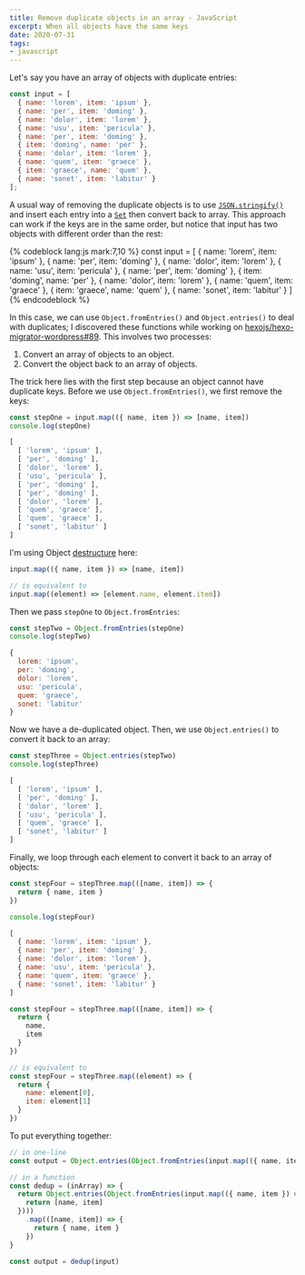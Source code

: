 ```yaml
---
title: Remove duplicate objects in an array - JavaScript
excerpt: When all objects have the same keys
date: 2020-07-31
tags:
- javascript
---
```


Let's say you have an array of objects with duplicate entries:

``` js
const input = [
  { name: 'lorem', item: 'ipsum' },
  { name: 'per', item: 'doming' },
  { name: 'dolor', item: 'lorem' },
  { name: 'usu', item: 'pericula' },
  { name: 'per', item: 'doming' },
  { item: 'doming', name: 'per' },
  { name: 'dolor', item: 'lorem' },
  { name: 'quem', item: 'graece' },
  { item: 'graece', name: 'quem' },
  { name: 'sonet', item: 'labitur' }
];
```

A usual way of removing the duplicate objects is to use [`JSON.stringify()`](https://developer.mozilla.org/en-US/docs/Web/JavaScript/Reference/Global_Objects/JSON/stringify) and insert each entry into a [`Set`](https://developer.mozilla.org/en-US/docs/Web/JavaScript/Reference/Global_Objects/Set#Remove_duplicate_elements_from_the_array) then convert back to array. This approach can work if the keys are in the same order, but notice that input has two objects with different order than the rest:

{% codeblock lang:js mark:7,10 %}
const input = [
  { name: 'lorem', item: 'ipsum' },
  { name: 'per', item: 'doming' },
  { name: 'dolor', item: 'lorem' },
  { name: 'usu', item: 'pericula' },
  { name: 'per', item: 'doming' },
  { item: 'doming', name: 'per' },
  { name: 'dolor', item: 'lorem' },
  { name: 'quem', item: 'graece' },
  { item: 'graece', name: 'quem' },
  { name: 'sonet', item: 'labitur' }
]
{% endcodeblock %}

In this case, we can use `Object.fromEntries()` and `Object.entries()` to deal with duplicates; I discovered these functions while working on [hexojs/hexo-migrator-wordpress#89](https://github.com/hexojs/hexo-migrator-wordpress/pull/89). This involves two processes:

1. Convert an array of objects to an object.
2. Convert the object back to an array of objects.

The trick here lies with the first step because an object cannot have duplicate keys. Before we use `Object.fromEntries()`, we first remove the keys:

``` js
const stepOne = input.map(({ name, item }) => [name, item])
console.log(stepOne)

[
  [ 'lorem', 'ipsum' ],
  [ 'per', 'doming' ],
  [ 'dolor', 'lorem' ],
  [ 'usu', 'pericula' ],
  [ 'per', 'doming' ],
  [ 'per', 'doming' ],
  [ 'dolor', 'lorem' ],
  [ 'quem', 'graece' ],
  [ 'quem', 'graece' ],
  [ 'sonet', 'labitur' ]
]
```

I'm using Object [destructure](https://developer.mozilla.org/en/docs/Web/JavaScript/Reference/Operators/Destructuring_assignment) here:

``` js
input.map(({ name, item }) => [name, item])

// is equivalent to
input.map((element) => [element.name, element.item])
```

Then we pass `stepOne` to `Object.fromEntries`:

``` js
const stepTwo = Object.fromEntries(stepOne)
console.log(stepTwo)

{
  lorem: 'ipsum',
  per: 'doming',
  dolor: 'lorem',
  usu: 'pericula',
  quem: 'graece',
  sonet: 'labitur'
}
```

Now we have a de-duplicated object. Then, we use `Object.entries()` to convert it back to an array:

``` js
const stepThree = Object.entries(stepTwo)
console.log(stepThree)

[
  [ 'lorem', 'ipsum' ],
  [ 'per', 'doming' ],
  [ 'dolor', 'lorem' ],
  [ 'usu', 'pericula' ],
  [ 'quem', 'graece' ],
  [ 'sonet', 'labitur' ]
]
```

Finally, we loop through each element to convert it back to an array of objects:

``` js
const stepFour = stepThree.map(([name, item]) => {
  return { name, item }
})

console.log(stepFour)

[
  { name: 'lorem', item: 'ipsum' },
  { name: 'per', item: 'doming' },
  { name: 'dolor', item: 'lorem' },
  { name: 'usu', item: 'pericula' },
  { name: 'quem', item: 'graece' },
  { name: 'sonet', item: 'labitur' }
]
```

``` js
const stepFour = stepThree.map(([name, item]) => {
  return {
    name,
    item
  }
})

// is equivalent to
const stepFour = stepThree.map((element) => {
  return {
    name: element[0],
    item: element[1]
  }
})
```

To put everything together:

``` js
// in one-line
const output = Object.entries(Object.fromEntries(input.map(({ name, item }) => [name, item]))).map(([name, item]) => { return { name, item } })

// in a function
const dedup = (inArray) => {
  return Object.entries(Object.fromEntries(input.map(({ name, item }) => {
    return [name, item]
  })))
    .map(([name, item]) => {
      return { name, item }
    })
}

const output = dedup(input)
```
